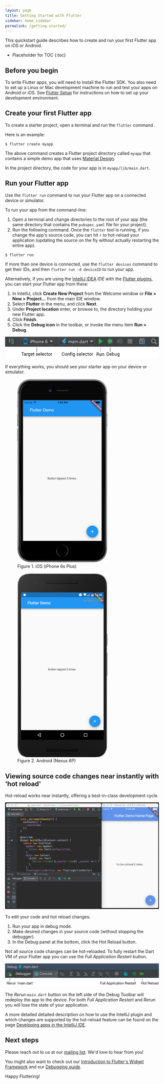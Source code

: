 ```yaml
---
layout: page
title: Getting Started with Flutter
sidebar: home_sidebar
permalink: /getting-started/
---
```


<link rel="stylesheet" href="/css/styles.css" />

This quickstart guide describes how to create and run your first Flutter app on iOS or Android.

* Placeholder for TOC
{:toc}

## Before you begin

To write Flutter apps, you will need to install the Flutter SDK. You also need to set up a Linux or
Mac development machine to run and test your apps on Android or iOS. See
[Flutter Setup](../setup) for instructions on how to set up your development environment.

## Create your first Flutter app

To create a starter project, open a terminal and run the `flutter` command .

Here is an example:

```
$ flutter create myapp
```

The above command creates a Flutter project directory called `myapp` that contains a simple demo
app that uses [Material Design](https://www.google.com/design/spec/material-design/introduction.html).

In the project directory, the code for your app is in `myapp/lib/main.dart`.

## Run your Flutter app

Use the `flutter run` command to run your Flutter app on a connected
device or simulator.

To run your app from the command-line:

1. Open a terminal and change directories to the root of your app (the same directory that
contains the `pubspec.yaml` file for your project).
2. Run the following command. Once the `flutter` tool is running, if you change the app's
source code, you can hit `r` to hot-reload your application (updating the source on the fly
without actually restarting the entire app).

  ```
  $ flutter run
  ```

If more than one device is connected, use the `flutter devices` command
to get their IDs, and then `flutter run -d deviceID` to run your app.

Alternatively, if you are using the [IntelliJ
IDEA](https://www.jetbrains.com/idea/) IDE with the [Flutter
plugins](/setup/#plugins), you can start your Flutter app from there:

1. In IntelliJ, click **Create New Project** from the Welcome window or
**File > New > Project...** from the main IDE window.
1. Select **Flutter** in the menu, and click **Next**.
1. Under **Project location** enter, or browse to, the directory holding your new Flutter app.
1. Click **Finish**.
1. Click the **Debug icon** in the toolbar, or invoke the menu item **Run > Debug**.

![Main IntelliJ toolbar](/images/intellij/main-toolbar.png)

If everything works, you should see your starter app on your device or simulator.

<div id="starter-app-screenshots">
  <div class="box2">
    <figure>
      <img src="/images/flutter-starter-app-ios.png">
      <figcaption>Figure 1. iOS (iPhone 6s Plus)</figcaption>
    </figure>
  </div>
  <div class="box2">
    <figure>
      <img src="/images/flutter-starter-app-android.png">
      <figcaption>Figure 2. Android (Nexus 6P)</figcaption>
    </figure>
  </div>
</div>

## Viewing source code changes near instantly with 'hot reload'

Hot-reload works near instantly, offering a best-in-class development cycle.

![Hot reload in IntelliJ](/images/intellij/hot-reload.gif)

To edit your code and hot reload changes:

1. Run your app in debug mode.
1. Make desired changes in your source code (without stopping the debugger).
1. In the Debug panel at the bottom, click the Hot Reload button.

Not all source code changes can be hot-reloaded. To fully restart the Dart VM of
your Flutter app you can use the _Full Application Restart_ button.

![Main IntelliJ toolbar](/images/intellij/debug-toolbar.png)

The _Rerun ``main.dart``_ button on the left side of the Debug Toolbar will
redeploy the app to the device. For both _Full Application Restart_ and _Rerun_
you will lose the state of your application.

A more detailed detailed description on how to use the IntelliJ plugin and which
changes are supported by the hot-reload feature can be found on the page
[Developing apps in the IntelliJ IDE](../intellij-ide/).

## Next steps

Please reach out to us at our [mailing list][mailinglist]. We'd love
to hear from you!

You might also want to check out our
[Introduction to Flutter's Widget Framework](/widgets-intro/)
and our [Debugging guide](/debugging).

Happy Fluttering!


[mailinglist]: mailto:flutter-dev@googlegroups.com
